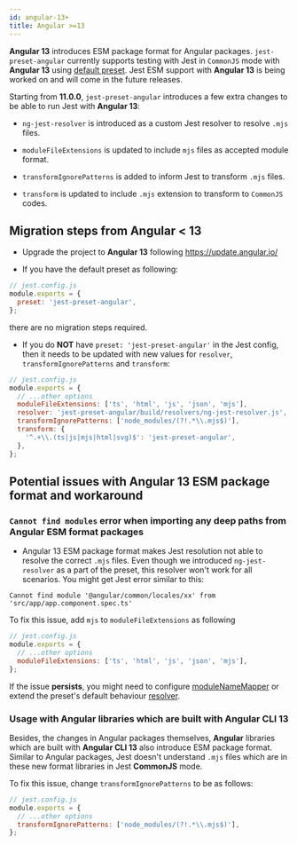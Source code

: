 ```yaml
---
id: angular-13+
title: Angular >=13
---
```


**Angular 13** introduces ESM package format for Angular packages. `jest-preset-angular`
currently supports testing with Jest in `CommonJS` mode with **Angular 13** using [default preset](../getting-started/presets.md).
Jest ESM support with **Angular 13** is being worked on and will come in the future releases.

Starting from **11.0.0**, `jest-preset-angular` introduces a few extra changes to be able to run Jest with **Angular 13**:

- `ng-jest-resolver` is introduced as a custom Jest resolver to resolve `.mjs` files.

- `moduleFileExtensions` is updated to include `mjs` files as accepted module format.

- `transformIgnorePatterns` is added to inform Jest to transform `.mjs` files.

- `transform` is updated to include `.mjs` extension to transform to `CommonJS` codes.

## Migration steps from Angular < 13

- Upgrade the project to **Angular 13** following https://update.angular.io/

- If you have the default preset as following:

```js
// jest.config.js
module.exports = {
  preset: 'jest-preset-angular',
};
```

there are no migration steps required.

- If you do **NOT** have `preset: 'jest-preset-angular'` in the Jest config, then it needs to be updated with new values for
  `resolver`, `transformIgnorePatterns` and `transform`:

```js
// jest.config.js
module.exports = {
  // ...other options
  moduleFileExtensions: ['ts', 'html', 'js', 'json', 'mjs'],
  resolver: 'jest-preset-angular/build/resolvers/ng-jest-resolver.js',
  transformIgnorePatterns: ['node_modules/(?!.*\\.mjs$)'],
  transform: {
    '^.+\\.(ts|js|mjs|html|svg)$': 'jest-preset-angular',
  },
};
```

## Potential issues with Angular 13 ESM package format and workaround

### `Cannot find modules` error when importing any deep paths from Angular ESM format packages

- Angular 13 ESM package format makes Jest resolution not able to resolve the correct `.mjs` files. Even though we introduced
  `ng-jest-resolver` as a part of the preset, this resolver won't work for all scenarios. You might get Jest error similar to this:

```
Cannot find module '@angular/common/locales/xx' from 'src/app/app.component.spec.ts'
```

To fix this issue, add `mjs` to `moduleFileExtensions` as following

```js
// jest.config.js
module.exports = {
  // ...other options
  moduleFileExtensions: ['ts', 'html', 'js', 'json', 'mjs'],
};
```

If the issue **persists**, you might need to configure [moduleNameMapper](https://jestjs.io/docs/configuration#modulenamemapper-objectstring-string--arraystring)
or extend the preset's default behaviour [resolver](https://github.com/thymikee/jest-preset-angular/blob/main/src/resolvers/ng-jest-resolver.ts).

### Usage with Angular libraries which are built with Angular CLI 13

Besides, the changes in Angular packages themselves, **Angular** libraries which are built with **Angular CLI 13** also introduce
ESM package format. Similar to Angular packages, Jest doesn't understand `.mjs` files which are in these new format
libraries in Jest **CommonJS** mode.

To fix this issue, change `transformIgnorePatterns` to be as follows:

```js
// jest.config.js
module.exports = {
  // ...other options
  transformIgnorePatterns: ['node_modules/(?!.*\\.mjs$)'],
};
```

